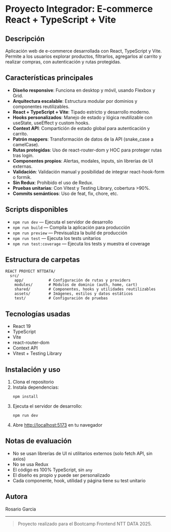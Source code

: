 # Proyecto Integrador: E-commerce React + TypeScript + Vite

## Descripción
Aplicación web de e-commerce desarrollada con React, TypeScript y Vite. Permite a los usuarios explorar productos, filtrarlos, agregarlos al carrito y realizar compras, con autenticación y rutas protegidas.

## Características principales
- **Diseño responsive**: Funciona en desktop y móvil, usando Flexbox y Grid.
- **Arquitectura escalable**: Estructura modular por dominios y componentes reutilizables.
- **React + TypeScript + Vite**: Tipado estricto y desarrollo moderno.
- **Hooks personalizados**: Manejo de estado y lógica reutilizable con useState, useEffect y custom hooks.
- **Context API**: Compartición de estado global para autenticación y carrito.
- **Patrón mappers**: Transformación de datos de la API (snake_case a camelCase).
- **Rutas protegidas**: Uso de react-router-dom y HOC para proteger rutas tras login.
- **Componentes propios**: Alertas, modales, inputs, sin librerías de UI externas.
- **Validación**: Validación manual y posibilidad de integrar react-hook-form o formik.
- **Sin Redux**: Prohibido el uso de Redux.
- **Pruebas unitarias**: Con Vitest y Testing Library, cobertura >90%.
- **Commits semánticos**: Uso de feat, fix, chore, etc.

## Scripts disponibles
- `npm run dev` — Ejecuta el servidor de desarrollo
- `npm run build` — Compila la aplicación para producción
- `npm run preview` — Previsualiza la build de producción
- `npm run test` — Ejecuta los tests unitarios
- `npm run test:coverage` — Ejecuta los tests y muestra el coverage

## Estructura de carpetas
```
REACT PROYECT NTTDATA/
  src/
    app/           # Configuración de rutas y providers
    modules/       # Módulos de dominio (auth, home, cart)
    shared/        # Componentes, hooks y utilidades reutilizables
    assets/        # Imágenes, estilos y datos estáticos
    test/          # Configuración de pruebas
```

## Tecnologías usadas
- React 19
- TypeScript
- Vite
- react-router-dom
- Context API
- Vitest + Testing Library

## Instalación y uso
1. Clona el repositorio
2. Instala dependencias:
   ```
   npm install
   ```
3. Ejecuta el servidor de desarrollo:
   ```
   npm run dev
   ```
4. Abre [http://localhost:5173](http://localhost:5173) en tu navegador

## Notas de evaluación
- No se usan librerías de UI ni utilitarios externos (solo fetch API, sin axios)
- No se usa Redux
- El código es 100% TypeScript, sin `any`
- El diseño es propio y puede ser personalizado
- Cada componente, hook, utilidad y página tiene su test unitario

## Autora
Rosario Garcia

---

> Proyecto realizado para el Bootcamp Frontend NTT DATA 2025.
